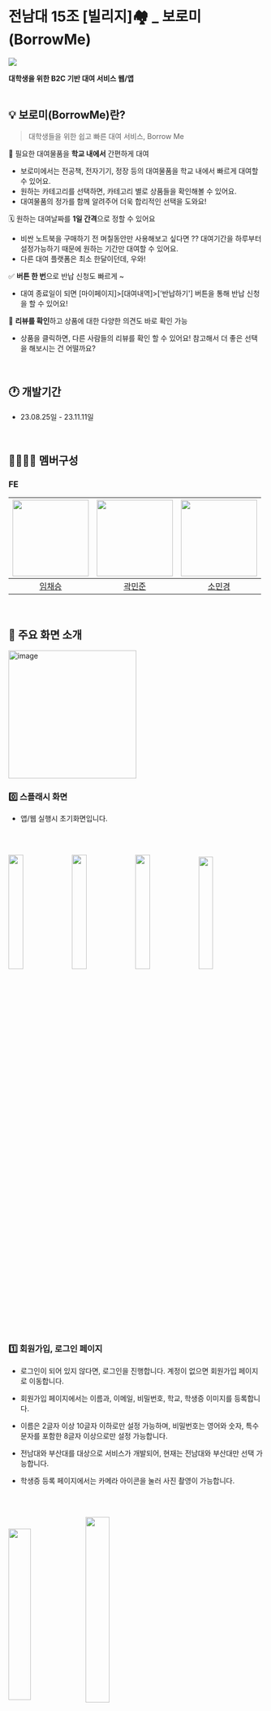 # 전남대 15조 [빌리지]🏘️ _ 보로미(BorrowMe)
<img src="https://i.postimg.cc/GhPt3vVh/001-1.png"><br/>

**대학생을 위한 B2C 기반 대여 서비스 웹/앱**
<br/><br/>


## 💡 보로미(BorrowMe)란?
  > 대학생들을 위한 쉽고 빠른 대여 서비스, Borrow Me

🏫 필요한 대여물품을 **학교 내에서** 간편하게 대여
- 보로미에서는 전공책, 전자기기, 정장 등의 대여물품을 학교 내에서 빠르게 대여할 수 있어요.
- 원하는 카테고리를 선택하면, 카테고리 별로 상품들을 확인해볼 수 있어요.
- 대여물품의 정가를 함께 알려주어 더욱 합리적인 선택을 도와요!

🗓️ 원하는 대여날짜를 **1일 간격**으로 정할 수 있어요
- 비싼 노트북을 구매하기 전 며칠동안만 사용해보고 싶다면 ?? 대여기간을 하루부터 설정가능하기 때문에 원하는 기간만 대여할 수 있어요.
- 다른 대여 플랫폼은 최소 한달이던데, 우와!
 
✅ **버튼 한 번**으로 반납 신청도 빠르게 ~
- 대여 종료일이 되면 [마이페이지]>[대여내역]>['반납하기'] 버튼을 통해 반납 신청을 할 수 있어요!

💬 **리뷰를 확인**하고 상품에 대한 다양한 의견도 바로 확인 가능
- 상품을 클릭하면, 다른 사람들의 리뷰를 확인 할 수 있어요! 참고해서 더 좋은 선택을 해보시는 건 어떨까요?
</br>

## 🕐 개발기간
- 23.08.25일 - 23.11.11일
<br/>

## 👩‍👩‍👧‍👦 멤버구성
### FE
|<img src="https://github.com/loopy-lim.png"  width="150" height="150"/>|<img src="https://github.com/mlnwns.png"  width="150" height="150"/>|<img src="https://github.com/minkonging.png"  width="150" height="150"/>|
|:---:|:---:|:---:|
|[임채승](https://github.com/loopy-lim)|[곽민준](https://github.com/mlnwns)|[소민경](https://github.com/minkonging)|

<br/>

## 🧾 주요 화면 소개
<p align="left">
  <img width="252" alt="image" src="https://github.com/Step3-kakao-tech-campus/Team15_FE/assets/102536227/5d519c51-2984-45fb-99c7-f0b8336140db" align="center" width="10%">
</p>

### 0️⃣ 스플래시 화면
- 앱/웹 실행시 초기화면입니다.

<br/><br/>

<p align="left">
  <img src="https://i.ibb.co/3cWDNKC/1.png" align="center" width="24%">
  <img src="https://i.ibb.co/Vvsnrcn/11.png" align="center" width="24%">
  <img src="https://i.ibb.co/zsyh75L/13.png" align="center" width="24%">
  <img src="https://i.ibb.co/NpzLkWL/15.png" align="center" width="23.8%">
</p>

### 1️⃣ 회원가입, 로그인 페이지  
- 로그인이 되어 있지 않다면, 로그인을 진행합니다. 계정이 없으면 회원가입 페이지로 이동합니다.
- 회원가입 페이지에서는 이름과, 이메일, 비밀번호, 학교, 학생증 이미지를 등록합니다.
- 이름은 2글자 이상 10글자 이하로만 설정 가능하며, 비밀번호는 영어와 숫자, 특수문자를 포함한 8글자 이상으로만 설정 가능합니다.
- 전남대와 부산대를 대상으로 서비스가 개발되어, 현재는 전남대와 부산대만 선택 가능합니다.
- 학생증 등록 페이지에서는 카메라 아이콘을 눌러 사진 촬영이 가능합니다. 

  <br/><br/>
  
<p align="left">
  <img src="https://i.ibb.co/8m8b5qM/image.png" align="center" width="29.4%">
  <img src="https://i.ibb.co/bXCq5z1/4.png" align="center" width="30.6%">
</p>

### 2️⃣ 메인화면, 상세 페이지
- 메인화면 좌측 상단의 메뉴 버튼을 클릭하면, 마이페이지, 대여내역으로 이동하는 버튼이 보여집니다.
- 메인화면에는 배너 이미지가 캐러셀로 보여집니다.
- 메인화면의 배너 아래에는 카테고리가 있는데, IT 카테고리를 클릭하면 현재로서는 노트북 목록이 보입니다.
- 메인화면에서는 상품 대표 이미지와, 가격, 상품명, 리뷰 갯수 등을 확인 할 수 있습니다.
- 상품을 클릭하면 상세 페이지로 이동합니다. 등록된 이미지가 캐러셀 형식으로 확인 가능합니다.
- 상세페이지에서는 작성된 리뷰를 확인 할 수 있고, 대여하기 버튼을 클릭해 대여 할 수 있습니다.

  <br/><br/>
  
<p align="left">
  <img src="https://i.ibb.co/z69RddV/5.png" align="center" width="30.1%">
  <img src="https://i.ibb.co/tK0ksgp/6.png" align="center" width="29.9%">
</p>

### 3️⃣ 대여∙결제 페이지 
- 상세 페이지에서 대여하기 버튼을 클릭하면 대여 날짜를 선택 할 수 있는 페이지로 이동합니다.
- 대여를 시작할 날짜와 끝낼 날짜를 선택합니다. 대여 기간을 확인하고 결제하기 버튼을 선택해 결제합니다.
- 주문 금액보다 보유한 페이머니가 많다면 결제가 정상적으로 이루어집니다.
- 주문 금액보다 보유한 페이머니가 부족하다면, 페이머니 충전 페이지로 이동합니다.

  <br/><br/>
  
<p align="left">
  <img src="https://i.ibb.co/JtYh6bV/9.png" align="center" width="30.2%">
  <img src="https://i.ibb.co/TTc6htv/10.png" align="center" width="29.8%">
</p>

### 4️⃣ 검색∙충전 페이지
- 메인화면에서 검색 버튼을 누르면 검색 페이지로 이동하는데, 해당 페이지에서 갤럭시를 검색 한 결과입니다.
- 검색한 키워드에 관련된 상품들이 나열됩니다.
- 페이머니 충전 페이지에서는 출금과 충전이 가능합니다.
- 페이머니 출금, 충전 내역을 확인 할 수 있습니다.

  <br/><br/>
  
<p align="left">
  <img src="https://i.ibb.co/vJB0Nf6/2.png" align="center" width="30.1%">
  <img src="https://i.ibb.co/CbwnKhh/7.png" align="center" width="29.9%">
</p>

### 5️⃣ 대여내역∙리뷰 페이지
- 메인화면에서 좌측 상단의 메뉴 버튼을 통해 이동한 대여내역 페이지입니다.
- 대여하고 있는 품목과 반납까지 남은 기간, 대여 했던 품목 등을 확인 할 수 있습니다.
- 대여내역 페이지에서 이미 반납 한 물품의 경우 리뷰를 작성 할 수 있습니다.
- 리뷰 페이지에서는 별점을 선택 할 수 있고, 미리 주어진 문구들을 클릭해 손 쉽게 리뷰를 등록 할 수 있습니다.

  <br/><br/>

## 🧐 주안점을 두고 개발한 기능
- 코드의 재사용성을 높이기 위해 만들 수 있는 거의 모든 컴포넌트들을 'src/components'에 따로 생성을 해두고,
  필요한 컴포넌트들을 가져다 쓰는 식으로 구현하였습니다! 😎
- 사용자가 **최소한의 경로로 최대한 간편하게 대여** 할수있도록 고민하여 불필요한 로직들을 없앴습니다!
  
 <br/><br/>
 
## ⚙️ 기술 stack
[![stackticon](https://firebasestorage.googleapis.com/v0/b/stackticon-81399.appspot.com/o/images%2F1699624370376?alt=media&token=c29b1847-20e1-4610-8479-40d0b0d37290)](https://github.com/msdio/stackticon)
- react: 협업하기에 가장 적합하다고 생각합니다.
- vite: DX경험이 훌륭하여 Vite를 선택하였습니다.
- pnpm: 느린 npm install대신, 저장공간을 save하고, 폭 넓은 명령어를 지원하는 pnpm을 사용하였습니다.
- jotai: 학습곡선이 매우 짧고, global store을 많이 사용할것 같지 않아서 atom스토어 기반인 jotai를 선택했습니다.
- tailwindcss: atom적인 css 기능이 매력적이라고 생각합니다. 개발자 입장에서 html에서 바로 CSS를 쓰는 경험을 제공한다고 생각합니다.
- react-query: 무한 스크롤이나, 에러헨들링, 캐싱 등 다양한 기능이 매력 포인트라고 생각합니다.
- react-router-dom: 가장 많이 쓰고 있는 react-router를 이용하여 trouble슈팅에 용이하기 위해 선택하였습니다.
- capacitor: WEB base기반 APP을 개발하기 위해서는 거의 유일한 선택지라고 생각했습니다.
- axios: 폭넓은 기능 지원을 사용하기 위해 선택하였습니다.
- react-calender: 빠르고 가벼운 calender 라이브러리 중 하나입니다. 추후 react-day-picker로 바뀔 수도 있습니다.
- react-modal: modal창을 적극적으로 활요하기 위해서 사용하였습니다.
- swiper: crousel이나 swipe관련된 라이브리에서 가장 폭이 넓고, 편한 라이브러리라고 생각합니다.
- react-icons: 잘 정리된 레퍼런스와, 폭 넓은 아이콘의 개수가 매력적이라 선택했습니다.
- classnames: 아무래도 tailwindcss와 섞어서 쓰기에는 classnames는 매우 찰덕 궁합이라고 생각합니다.
- react-device-detect: APP을 지원하다보니 iOS와 desktop을 판단할 요소가 필요하였습니다.
  
<br/><br/>

## 📂 디렉토리 구조
📦 src  
 ┣ 📂 apis  
 ┃ ┣ 📂 dtos  
 ┃ ┃ ┣ 📜 money.dto.js  
 ┃ ┃ ┣ 📜 product.dto.js  
 ┃ ┃ ┗ 📜 rental.dto.js  
 ┃ ┣ 📜 paymoney.apis.js  
 ┃ ┣ 📜 product.apis.js  
 ┃ ┣ 📜 rental.apis.js  
 ┃ ┗ 📜 review.apis.js  
 ┣ 📂 components  
 ┃ ┣ 📂 common  
 ┃ ┃ ┣ 📜 AppBar.component.jsx  
 ┃ ┃ ┣ 📜 BottomFullLink.component.jsx  
 ┃ ┃ ┣ 📜 Br.component.jsx  
 ┃ ┃ ┣ 📜 Button.component.jsx  
 ┃ ┃ ┣ 📜 Carousel.component.jsx  
 ┃ ┃ ┣ 📜 custom-carousel.css  
 ┃ ┃ ┣ 📜 Errorboundary.component.jsx  
 ┃ ┃ ┣ 📜 Icon.component.jsx  
 ┃ ┃ ┣ 📜 Link.component.jsx  
 ┃ ┃ ┣ 📜 MainContainer.component.jsx  
 ┃ ┃ ┣ 📜 Modal.component.jsx  
 ┃ ┃ ┗ 📜 Txt.component.jsx  
 ┃ ┣ 📂 home  
 ┃ ┃ ┣ 📜 Carousel.component.jsx  
 ┃ ┃ ┣ 📜 Category.component.jsx  
 ┃ ┃ ┣ 📜 Header.component.jsx  
 ┃ ┃ ┗ 📜 Menu.component.jsx  
 ┃ ┣ 📂 payment  
 ┃ ┃ ┣ 📜 AnounceCanPayment.component.jsx  
 ┃ ┃ ┣ 📜 PayButton.component.jsx  
 ┃ ┃ ┣ 📜 Payment.component.jsx  
 ┃ ┃ ┗ 📜 Product.component.jsx  
 ┃ ┣ 📂 paymoney  
 ┃ ┃ ┣ 📜 ChargeMoney.component.jsx  
 ┃ ┃ ┣ 📜 KeyPad.component.jsx  
 ┃ ┃ ┣ 📜 MoneyHistory.component.jsx  
 ┃ ┃ ┗ 📜 MyMoney.component.jsx  
 ┃ ┣ 📂 product  
 ┃ ┃ ┣ 📂 rentPeriod  
 ┃ ┃ ┃ ┣ 📜 Calender.component.jsx  
 ┃ ┃ ┃ ┗ 📜 calender.css  
 ┃ ┃ ┣ 📜 Company.component.jsx  
 ┃ ┃ ┣ 📜 Detail.component.jsx  
 ┃ ┃ ┣ 📜 Item.component.jsx  
 ┃ ┃ ┣ 📜 List.component.jsx  
 ┃ ┃ ┗ 📜 ListByCategory.component.jsx  
 ┃ ┣ 📂 rental  
 ┃ ┃ ┣ 📂 Item  
 ┃ ┃ ┃ ┣ 📜 index.component.jsx  
 ┃ ┃ ┃ ┣ 📜 Rental.component.jsx  
 ┃ ┃ ┃ ┣ 📜 RentalComplete.component.jsx  
 ┃ ┃ ┃ ┗ 📜 RentalSchedule.component.jsx  
 ┃ ┃ ┗ 📜 List.component.jsx  
 ┃ ┣ 📂 review  
 ┃ ┃ ┣ 📜 QuickReview.component.jsx  
 ┃ ┃ ┣ 📜 Review.component.jsx  
 ┃ ┃ ┣ 📜 Stars.component.jsx  
 ┃ ┃ ┗ 📜 TextArea.component.jsx  
 ┃ ┗ 📂 sign  
 ┃ ┃ ┣ 📜 Information.component.jsx  
 ┃ ┃ ┣ 📜 Input.component.jsx  
 ┃ ┃ ┗ 📜 SlidePannel.component.jsx  
 ┣ 📂 constants  
 ┃ ┗ 📜 index.js  
 ┣ 📂 functions  
 ┃ ┣ 📜 axios.js  
 ┃ ┗ 📜 rental.js  
 ┣ 📂 hooks  
 ┃ ┣ 📜 useProductQuery.jsx  
 ┃ ┣ 📜 useRentalQuery.jsx  
 ┃ ┗ 📜 useReviewQuery.jsx  
 ┣ 📂 mocks  
 ┃ ┣ 📂 handlers  
 ┃ ┃ ┣ 📜 category.mocks.js  
 ┃ ┃ ┣ 📜 index.js  
 ┃ ┃ ┣ 📜 payment.mocks.js  
 ┃ ┃ ┣ 📜 product.mocks.js  
 ┃ ┃ ┣ 📜 rental.mocks.js  
 ┃ ┃ ┣ 📜 review.mocks.js  
 ┃ ┃ ┗ 📜 user.mocks.js  
 ┃ ┗ 📜 browser.js  
 ┣ 📂 pages  
 ┃ ┣ 📂 product  
 ┃ ┃ ┣ 📜 Category.page.jsx  
 ┃ ┃ ┣ 📜 Payment.page.jsx  
 ┃ ┃ ┣ 📜 ProductDetail.page.jsx  
 ┃ ┃ ┗ 📜 ProductRent.page.jsx  
 ┃ ┣ 📂 sign  
 ┃ ┃ ┣ 📜 Account.page.jsx  
 ┃ ┃ ┣ 📜 School.page.jsx  
 ┃ ┃ ┣ 📜 SchoolCard.page.jsx  
 ┃ ┃ ┣ 📜 Signin.page.jsx  
 ┃ ┃ ┗ 📜 Signup.page.jsx  
 ┃ ┣ 📜 Charge.page.jsx  
 ┃ ┣ 📜 Home.page.jsx  
 ┃ ┣ 📜 My.page.jsx  
 ┃ ┣ 📜 PayMoney.page.jsx  
 ┃ ┣ 📜 RentalList.page.jsx  
 ┃ ┣ 📜 Review.page.jsx  
 ┃ ┗ 📜 Test.page.jsx  
 ┣ 📂 stores  
 ┃ ┣ 📜 payment.atom.js  
 ┃ ┣ 📜 paymoney.atom.js  
 ┃ ┣ 📜 rent.atom.js  
 ┃ ┗ 📜 review.atom.js  
 ┣ 📜 App.jsx  
 ┣ 📜 index.css   
 ┗ 📜 main.jsx  

  <br/><br/>

## ⭐️ 시작가이드
파일을 클론 한 후 아래의 명령어를 입력해 프로젝트를 직접 실행 해 볼 수 있습니다.
```
pnpm install
pnpm dev
```

## ⭐️ capatitor 실행과 관련하여

```sh
ionic cap run ios -l --external
ionic cap run android -l --external
```

을 이용하여 실행합니다. 만약 -g로 ionic이 설치가 안되어 있다면 다음과 같은 명령어로 설치합니다.

```sh
npm install -g @ionic/cli native-run
```
